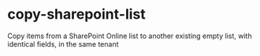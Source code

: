 # copy-sharepoint-list
Copy items from a SharePoint Online list to another existing empty list, with identical fields, in the same tenant
